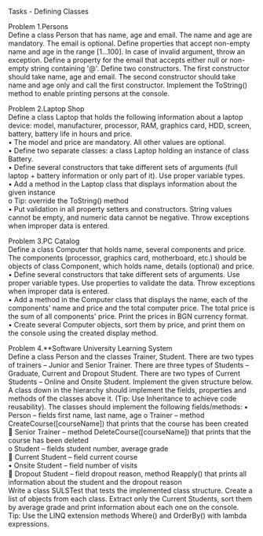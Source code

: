 Tasks - Defining Classes   

Problem 1.Persons                             
Define a class Person that has name, age and email. The name and age are mandatory. The email is optional. Define properties that accept non-empty name and age in the range [1...100]. In case of invalid argument, throw an exception. Define a property for the email that accepts either null or non-empty string containing '@'. Define two constructors. The first constructor should take name, age and email. The second constructor should take name and age only and call the first constructor. Implement the ToString() method to enable printing persons at the console.                                   

Problem 2.Laptop Shop                             
Define a class Laptop that holds the following information about a laptop device: model, manufacturer, processor, RAM, graphics card, HDD, screen, battery, battery life in hours and price.                    
•	The model and price are mandatory. All other values are optional.                     
•	Define two separate classes: a class Laptop holding an instance of class Battery.                     
•	Define several constructors that take different sets of arguments (full laptop + battery information or only part of it). Use proper variable types.                  
•	Add a method in the Laptop class that displays information about the given instance                           
o	Tip: override the ToString() method                     
•	Put validation in all property setters and constructors. String values cannot be empty, and numeric data cannot be negative. Throw exceptions when improper data is entered.                   

Problem 3.PC Catalog                  
Define a class Computer that holds name, several components and price. The components (processor, graphics card, motherboard, etc.) should be objects of class Component, which holds name, details (optional) and price.             
•	Define several constructors that take different sets of arguments. Use proper variable types. Use properties to validate the data. Throw exceptions when improper data is entered.                 
•	Add a method in the Computer class that displays the name, each of the components' name and price and the total computer price. The total price is the sum of all components' price. Print the prices in BGN currency format.             
•	Create several Computer objects, sort them by price, and print them on the console using the created display method.          

Problem 4.**Software University Learning System                       
Define a class Person and the classes Trainer, Student. There are two types of trainers – Junior and Senior Trainer. There are three types of Students – Graduate, Current and Dropout Student. There are two types of Current Students – Online and Onsite Student. Implement the given structure below. A class down in the hierarchy should implement the fields, properties and methods of the classes above it. (Tip: Use Inheritance to achieve code reusability). The classes should implement the following fields/methods:
•	Person – fields first name, last name, age
  o	Trainer – method CreateCourse([courseName]) that prints that the course has been created        
    	Senior Trainer – method DeleteCourse([courseName]) that prints that the course has been deleted               
  o	Student – fields student number, average grade                
    	Current Student – field current course                  
      •	Onsite Student – field number of visits             
    	Dropout Student – field dropout reason, method Reapply() that prints all information about the student and the dropout reason                
Write a class SULSTest that tests the implemented class structure. Create a list of objects from each class. Extract only the Current Students, sort them by average grade and print information about each one on the console.                 
Tip: Use the LINQ extension methods Where() and OrderBy() with lambda expressions.
